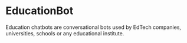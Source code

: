 # EducationBot
 Education chatbots are conversational bots used by EdTech companies, universities, schools or any educational institute.
